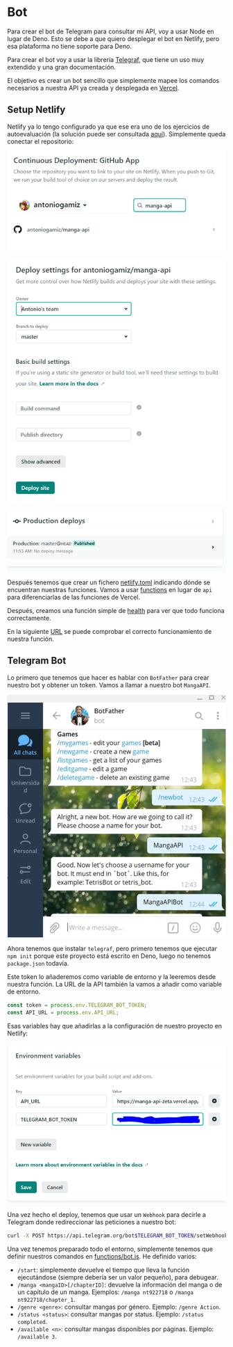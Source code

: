 # Bot

Para crear el bot de Telegram para consultar mi API, voy a usar Node en lugar de Deno. Esto se debe a que quiero desplegar el bot en Netlify, pero esa plataforma no tiene soporte para Deno.

Para crear el bot voy a usar la librería [Telegraf](https://telegraf.js.org/), que tiene un uso muy extendido y una gran documentación.

El objetivo es crear un bot sencillo que simplemente mapee los comandos necesarios a nuestra API ya creada y desplegada en [Vercel](https://manga-api-zeta.vercel.app/).

## Setup Netlify

Netlify ya lo tengo configurado ya que ese era uno de los ejercicios de autoevaluación (la solución puede ser consultada [aquí](https://github.com/antoniogamiz/iv-autoevaluacion#hito-5)). Simplemente queda conectar el repositorio:

![](img/h5_10.png)

![](img/h5_11.png)

![](img/h5_12.png)

Después tenemos que crear un fichero [netlify.toml](https://github.com/antoniogamiz/manga-api/blob/master/netlify.toml) indicando dónde se encuentran nuestras funciones. Vamos a usar [functions](https://github.com/antoniogamiz/manga-api/tree/master/functions) en lugar de `api` para diferenciarlas de las funciones de Vercel.

Después, creamos una función simple de [health](https://github.com/antoniogamiz/manga-api/blob/master/functions/health.js) para ver que todo funciona correctamente.

En la siguiente [URL](https://upbeat-archimedes-878dc0.netlify.app/.netlify/functions/health) se puede comprobar el correcto funcionamiento de nuestra función.

## Telegram Bot

Lo primero que tenemos que hacer es hablar con `BotFather` para crear nuestro bot y obtener un token. Vamos a llamar a nuestro bot `MangaAPI`.

![](img/h5_13.png)

Ahora tenemos que instalar `telegraf`, pero primero tenemos que ejecutar `npm init` porque este proyecto está escrito en Deno, luego no tenemos `package.json` todavía.

Este token lo añaderemos como variable de entorno y la leeremos desde nuestra función. La URL de la API también la vamos a añadir como variable de entorno.

~~~js
const token = process.env.TELEGRAM_BOT_TOKEN;
const API_URL = process.env.API_URL;
~~~

Esas variables hay que añadirlas a la configuración de nuestro proyecto en Netlify:

![](img/h5_14.png)

Una vez hecho el deploy, tenemos que usar un `Webhook` para decirle a Telegram donde redireccionar las peticiones a nuestro bot:

~~~bash
curl -X POST https://api.telegram.org/bot$TELEGRAM_BOT_TOKEN/setWebhook -H "Content-type: application-json" -d '{"url": "https://upbeat-archimedes-878dc0.netlify.app/.netlify/functions/bot", "allowed_updates": ["callback_query", "message"]}'
~~~

Una vez tenemos preparado todo el entorno, simplemente tenemos que definir nuestros comandos en [functions/bot.js](https://github.com/antoniogamiz/manga-api/blob/master/functions/bot.js). He definido varios:

- `/start`: simplemente devuelve el tiempo que lleva la función ejecutándose (siempre debería ser un valor pequeño), para debugear.
- `/manga <mangaID>[/chapterID]`: devuelve la información del manga o de un capítulo de un manga. Ejemplos: `/manga nt922718` o `/manga nt922718/chapter_1`.
- `/genre <genre>`: consultar mangas por género. Ejemplo: `/genre Action`.
- `/status <status>`: consultar mangas por status. Ejemplo: `/status completed`.
- `/available <n>`: consultar mangas disponibles por páginas. Ejemplo: `/available 3`.
